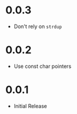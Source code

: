 
# 0.0.3

  * Don't rely on `strdup`

# 0.0.2

  * Use const char pointers

# 0.0.1

  * Initial Release
